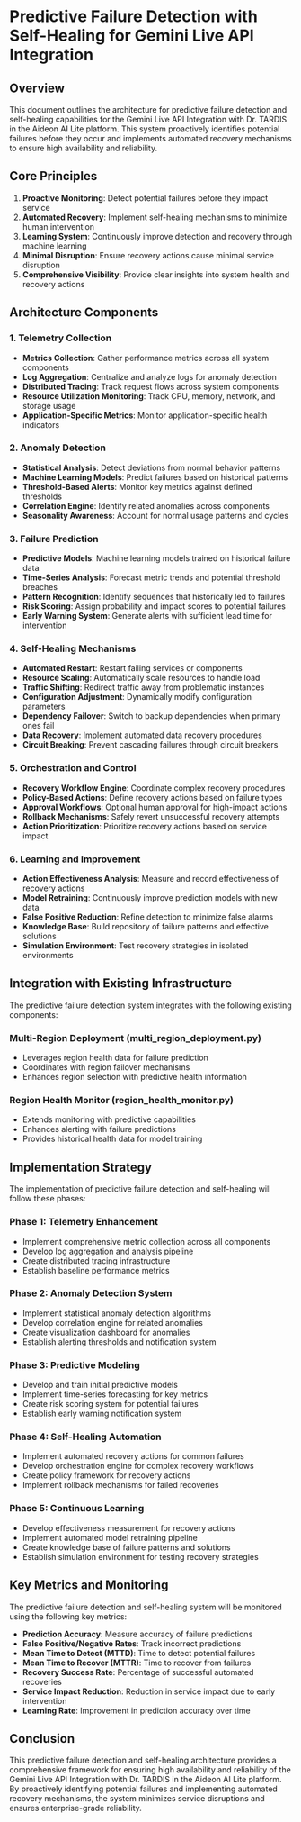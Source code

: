 # Predictive Failure Detection with Self-Healing for Gemini Live API Integration

## Overview

This document outlines the architecture for predictive failure detection and self-healing capabilities for the Gemini Live API Integration with Dr. TARDIS in the Aideon AI Lite platform. This system proactively identifies potential failures before they occur and implements automated recovery mechanisms to ensure high availability and reliability.

## Core Principles

1. **Proactive Monitoring**: Detect potential failures before they impact service
2. **Automated Recovery**: Implement self-healing mechanisms to minimize human intervention
3. **Learning System**: Continuously improve detection and recovery through machine learning
4. **Minimal Disruption**: Ensure recovery actions cause minimal service disruption
5. **Comprehensive Visibility**: Provide clear insights into system health and recovery actions

## Architecture Components

### 1. Telemetry Collection

- **Metrics Collection**: Gather performance metrics across all system components
- **Log Aggregation**: Centralize and analyze logs for anomaly detection
- **Distributed Tracing**: Track request flows across system components
- **Resource Utilization Monitoring**: Track CPU, memory, network, and storage usage
- **Application-Specific Metrics**: Monitor application-specific health indicators

### 2. Anomaly Detection

- **Statistical Analysis**: Detect deviations from normal behavior patterns
- **Machine Learning Models**: Predict failures based on historical patterns
- **Threshold-Based Alerts**: Monitor key metrics against defined thresholds
- **Correlation Engine**: Identify related anomalies across components
- **Seasonality Awareness**: Account for normal usage patterns and cycles

### 3. Failure Prediction

- **Predictive Models**: Machine learning models trained on historical failure data
- **Time-Series Analysis**: Forecast metric trends and potential threshold breaches
- **Pattern Recognition**: Identify sequences that historically led to failures
- **Risk Scoring**: Assign probability and impact scores to potential failures
- **Early Warning System**: Generate alerts with sufficient lead time for intervention

### 4. Self-Healing Mechanisms

- **Automated Restart**: Restart failing services or components
- **Resource Scaling**: Automatically scale resources to handle load
- **Traffic Shifting**: Redirect traffic away from problematic instances
- **Configuration Adjustment**: Dynamically modify configuration parameters
- **Dependency Failover**: Switch to backup dependencies when primary ones fail
- **Data Recovery**: Implement automated data recovery procedures
- **Circuit Breaking**: Prevent cascading failures through circuit breakers

### 5. Orchestration and Control

- **Recovery Workflow Engine**: Coordinate complex recovery procedures
- **Policy-Based Actions**: Define recovery actions based on failure types
- **Approval Workflows**: Optional human approval for high-impact actions
- **Rollback Mechanisms**: Safely revert unsuccessful recovery attempts
- **Action Prioritization**: Prioritize recovery actions based on service impact

### 6. Learning and Improvement

- **Action Effectiveness Analysis**: Measure and record effectiveness of recovery actions
- **Model Retraining**: Continuously improve prediction models with new data
- **False Positive Reduction**: Refine detection to minimize false alarms
- **Knowledge Base**: Build repository of failure patterns and effective solutions
- **Simulation Environment**: Test recovery strategies in isolated environments

## Integration with Existing Infrastructure

The predictive failure detection system integrates with the following existing components:

### Multi-Region Deployment (multi_region_deployment.py)
- Leverages region health data for failure prediction
- Coordinates with region failover mechanisms
- Enhances region selection with predictive health information

### Region Health Monitor (region_health_monitor.py)
- Extends monitoring with predictive capabilities
- Enhances alerting with failure predictions
- Provides historical health data for model training

## Implementation Strategy

The implementation of predictive failure detection and self-healing will follow these phases:

### Phase 1: Telemetry Enhancement
- Implement comprehensive metric collection across all components
- Develop log aggregation and analysis pipeline
- Create distributed tracing infrastructure
- Establish baseline performance metrics

### Phase 2: Anomaly Detection System
- Implement statistical anomaly detection algorithms
- Develop correlation engine for related anomalies
- Create visualization dashboard for anomalies
- Establish alerting thresholds and notification system

### Phase 3: Predictive Modeling
- Develop and train initial predictive models
- Implement time-series forecasting for key metrics
- Create risk scoring system for potential failures
- Establish early warning notification system

### Phase 4: Self-Healing Automation
- Implement automated recovery actions for common failures
- Develop orchestration engine for complex recovery workflows
- Create policy framework for recovery actions
- Implement rollback mechanisms for failed recoveries

### Phase 5: Continuous Learning
- Develop effectiveness measurement for recovery actions
- Implement automated model retraining pipeline
- Create knowledge base of failure patterns and solutions
- Establish simulation environment for testing recovery strategies

## Key Metrics and Monitoring

The predictive failure detection and self-healing system will be monitored using the following key metrics:

- **Prediction Accuracy**: Measure accuracy of failure predictions
- **False Positive/Negative Rates**: Track incorrect predictions
- **Mean Time to Detect (MTTD)**: Time to detect potential failures
- **Mean Time to Recover (MTTR)**: Time to recover from failures
- **Recovery Success Rate**: Percentage of successful automated recoveries
- **Service Impact Reduction**: Reduction in service impact due to early intervention
- **Learning Rate**: Improvement in prediction accuracy over time

## Conclusion

This predictive failure detection and self-healing architecture provides a comprehensive framework for ensuring high availability and reliability of the Gemini Live API Integration with Dr. TARDIS in the Aideon AI Lite platform. By proactively identifying potential failures and implementing automated recovery mechanisms, the system minimizes service disruptions and ensures enterprise-grade reliability.

